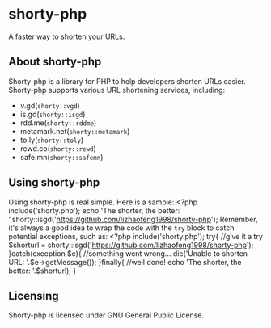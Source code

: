 shorty-php
==========

A faster way to shorten your URLs.

About shorty-php
----------
Shorty-php is a library for PHP to help developers shorten URLs easier. Shorty-php supports various URL shortening services, including:
* v.gd(`shorty::vgd`)
* is.gd(`shorty::isgd`)
* rdd.me(`shorty::rddme`)
* metamark.net(`shorty::metamark`)
* to.ly(`shorty::toly`)
* rewd.co(`shorty::rewd`)
* safe.mn(`shorty::safemn`)

Using shorty-php
----------
Using shorty-php is real simple. Here is a sample:
    <?php
		include('shorty.php');
		echo 'The shorter, the better: '.shorty::isgd('https://github.com/lizhaofeng1998/shorty-php');
Remember, it's always a good idea to wrap the code with the `try` block to catch potential exceptions, such as:
	<?php
		include('shorty.php');
		try{ //give it a try
			$shorturl = shorty::isgd('https://github.com/lizhaofeng1998/shorty-php');
		}catch(exception $e){ //something went wrong...
			die('Unable to shorten URL: '.$e->getMessage());
		}finally{ //well done!
			echo 'The shorter, the better: '.$shorturl);
		}

Licensing
----------
Shorty-php is licensed under GNU General Public License.